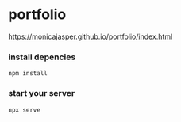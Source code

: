 # portfolio
https://monicajasper.github.io/portfolio/index.html

### install depencies
`npm install`

### start your server
`npx serve`

